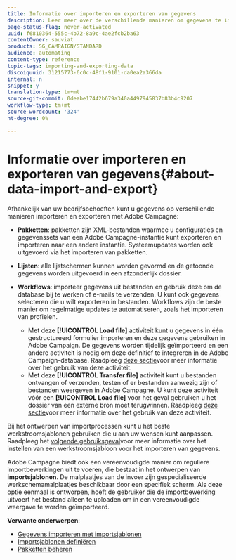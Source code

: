 ```yaml
---
title: Informatie over importeren en exporteren van gegevens
description: Leer meer over de verschillende manieren om gegevens te importeren en te exporteren met Adobe Campaign.
page-status-flag: never-activated
uuid: f6810364-555c-4b72-8a9c-4ae2fcb2ba63
contentOwner: sauviat
products: SG_CAMPAIGN/STANDARD
audience: automating
content-type: reference
topic-tags: importing-and-exporting-data
discoiquuid: 31215773-6c0c-48f1-9101-da0ea2a366da
internal: n
snippet: y
translation-type: tm+mt
source-git-commit: 0deabe17442b679a340a4497945837b83b4c9207
workflow-type: tm+mt
source-wordcount: '324'
ht-degree: 0%

---
```



# Informatie over importeren en exporteren van gegevens{#about-data-import-and-export}

Afhankelijk van uw bedrijfsbehoeften kunt u gegevens op verschillende manieren importeren en exporteren met Adobe Campagne:

* **Pakketten**: pakketten zijn XML-bestanden waarmee u configuraties en gegevenssets van een Adobe Campagne-instantie kunt exporteren en importeren naar een andere instantie. Systeemupdates worden ook uitgevoerd via het importeren van pakketten.
* **Lijsten**: alle lijstschermen kunnen worden gevormd en de getoonde gegevens worden uitgevoerd in een afzonderlijk dossier.
* **Workflows**: importeer gegevens uit bestanden en gebruik deze om de database bij te werken of e-mails te verzenden. U kunt ook gegevens selecteren die u wilt exporteren in bestanden. Workflows zijn de beste manier om regelmatige updates te automatiseren, zoals het importeren van profielen.

   * Met deze **[!UICONTROL Load file]** activiteit kunt u gegevens in één gestructureerd formulier importeren en deze gegevens gebruiken in Adobe Campaign. De gegevens worden tijdelijk geïmporteerd en een andere activiteit is nodig om deze definitief te integreren in de Adobe Campaign-database. Raadpleeg [deze sectie](../../automating/using/load-file.md)voor meer informatie over het gebruik van deze activiteit.
   * Met deze **[!UICONTROL Transfer file]** activiteit kunt u bestanden ontvangen of verzenden, testen of er bestanden aanwezig zijn of bestanden weergeven in Adobe Campagne. U kunt deze activiteit vóór een **[!UICONTROL Load file]** voor het geval gebruiken u het dossier van een externe bron moet terugwinnen. Raadpleeg [deze sectie](../../automating/using/transfer-file.md)voor meer informatie over het gebruik van deze activiteit.

Bij het ontwerpen van importprocessen kunt u het beste werkstroomsjablonen gebruiken die u aan uw wensen kunt aanpassen. Raadpleeg het [volgende gebruiksgeval](../../automating/using/creating-import-workflow-templates.md)voor meer informatie over het instellen van een werkstroomsjabloon voor het importeren van gegevens.

Adobe Campagne biedt ook een vereenvoudigde manier om reguliere importbewerkingen uit te voeren, die bestaat in het ontwerpen van **importsjablonen**. De malplaatjes van de invoer zijn gespecialiseerde werkschemamalplaatjes beschikbaar door een specifiek scherm. Als deze optie eenmaal is ontworpen, hoeft de gebruiker die de importbewerking uitvoert het bestand alleen te uploaden om in een vereenvoudigde weergave te worden geïmporteerd.

**Verwante onderwerpen**:

* [Gegevens importeren met importsjablonen](../../automating/using/importing-data-with-import-templates.md)
* [Importsjablonen definiëren](../../automating/using/importing-data-with-import-templates.md#setting-up-import-templates)
* [Pakketten beheren](../../automating/using/managing-packages.md)
